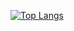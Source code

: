 
[![Top Langs](https://github-readme-stats.vercel.app/api/top-langs/?username=Hlunlun&layout=compact&theme=vision-friendly-dark&exclude_repo=Microprocessor_project,Abandoned-Son,RAG,Hlunlun.github.io,EzLLM)](https://github.com/anuraghazra/github-readme-stats)
